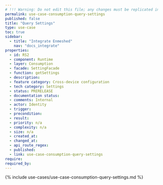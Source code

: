 ```yaml
---
# !!! Warning: Do not edit this file; any changes must be replicated in Excel !!!
permalink: use-case-consumption-query-settings
published: false
title: "Query Settings"
type: use-case
toc: true
sidebar:
  - title: "Integrate Enmeshed"
    nav: "docs_integrate"
properties:
  - id: RS2
  - component: Runtime
  - layer: Consumption
  - facade: SettingFacade
  - function: getSettings
  - description:
  - feature category: Cross-device configuration
  - tech category: Settings
  - status: PRERELEASE
  - documentation status:
  - comments: Internal
  - actor: Identity
  - trigger:
  - precondition:
  - result:
  - priority: n/a
  - complexity: n/a
  - size: n/a
  - created_at:
  - changed_at:
  - api_route_regex:
  - published:
  - link: use-case-consumption-query-settings
require:
required_by:
---
```


{% include use-cases/use-case-consumption-query-settings.md %}

